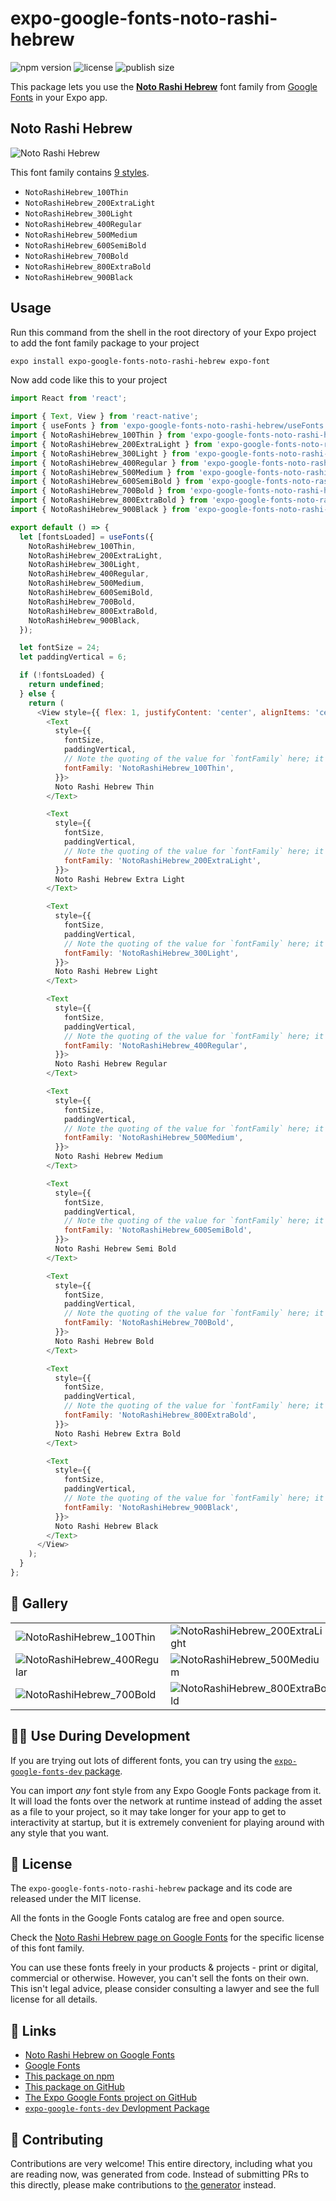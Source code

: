 # expo-google-fonts-noto-rashi-hebrew

![npm version](https://flat.badgen.net/npm/v/expo-google-fonts-noto-rashi-hebrew)
![license](https://flat.badgen.net/github/license/expo/google-fonts)
![publish size](https://flat.badgen.net/packagephobia/install/expo-google-fonts-noto-rashi-hebrew)

This package lets you use the [**Noto Rashi Hebrew**](https://fonts.google.com/specimen/Noto+Rashi+Hebrew) font family from [Google Fonts](https://fonts.google.com/) in your Expo app.

## Noto Rashi Hebrew

![Noto Rashi Hebrew](./font-family.png)

This font family contains [9 styles](#-gallery).

- `NotoRashiHebrew_100Thin`
- `NotoRashiHebrew_200ExtraLight`
- `NotoRashiHebrew_300Light`
- `NotoRashiHebrew_400Regular`
- `NotoRashiHebrew_500Medium`
- `NotoRashiHebrew_600SemiBold`
- `NotoRashiHebrew_700Bold`
- `NotoRashiHebrew_800ExtraBold`
- `NotoRashiHebrew_900Black`

## Usage

Run this command from the shell in the root directory of your Expo project to add the font family package to your project
```sh
expo install expo-google-fonts-noto-rashi-hebrew expo-font
```

Now add code like this to your project
```js
import React from 'react';

import { Text, View } from 'react-native';
import { useFonts } from 'expo-google-fonts-noto-rashi-hebrew/useFonts';
import { NotoRashiHebrew_100Thin } from 'expo-google-fonts-noto-rashi-hebrew/100Thin';
import { NotoRashiHebrew_200ExtraLight } from 'expo-google-fonts-noto-rashi-hebrew/200ExtraLight';
import { NotoRashiHebrew_300Light } from 'expo-google-fonts-noto-rashi-hebrew/300Light';
import { NotoRashiHebrew_400Regular } from 'expo-google-fonts-noto-rashi-hebrew/400Regular';
import { NotoRashiHebrew_500Medium } from 'expo-google-fonts-noto-rashi-hebrew/500Medium';
import { NotoRashiHebrew_600SemiBold } from 'expo-google-fonts-noto-rashi-hebrew/600SemiBold';
import { NotoRashiHebrew_700Bold } from 'expo-google-fonts-noto-rashi-hebrew/700Bold';
import { NotoRashiHebrew_800ExtraBold } from 'expo-google-fonts-noto-rashi-hebrew/800ExtraBold';
import { NotoRashiHebrew_900Black } from 'expo-google-fonts-noto-rashi-hebrew/900Black';

export default () => {
  let [fontsLoaded] = useFonts({
    NotoRashiHebrew_100Thin,
    NotoRashiHebrew_200ExtraLight,
    NotoRashiHebrew_300Light,
    NotoRashiHebrew_400Regular,
    NotoRashiHebrew_500Medium,
    NotoRashiHebrew_600SemiBold,
    NotoRashiHebrew_700Bold,
    NotoRashiHebrew_800ExtraBold,
    NotoRashiHebrew_900Black,
  });

  let fontSize = 24;
  let paddingVertical = 6;

  if (!fontsLoaded) {
    return undefined;
  } else {
    return (
      <View style={{ flex: 1, justifyContent: 'center', alignItems: 'center' }}>
        <Text
          style={{
            fontSize,
            paddingVertical,
            // Note the quoting of the value for `fontFamily` here; it expects a string!
            fontFamily: 'NotoRashiHebrew_100Thin',
          }}>
          Noto Rashi Hebrew Thin
        </Text>

        <Text
          style={{
            fontSize,
            paddingVertical,
            // Note the quoting of the value for `fontFamily` here; it expects a string!
            fontFamily: 'NotoRashiHebrew_200ExtraLight',
          }}>
          Noto Rashi Hebrew Extra Light
        </Text>

        <Text
          style={{
            fontSize,
            paddingVertical,
            // Note the quoting of the value for `fontFamily` here; it expects a string!
            fontFamily: 'NotoRashiHebrew_300Light',
          }}>
          Noto Rashi Hebrew Light
        </Text>

        <Text
          style={{
            fontSize,
            paddingVertical,
            // Note the quoting of the value for `fontFamily` here; it expects a string!
            fontFamily: 'NotoRashiHebrew_400Regular',
          }}>
          Noto Rashi Hebrew Regular
        </Text>

        <Text
          style={{
            fontSize,
            paddingVertical,
            // Note the quoting of the value for `fontFamily` here; it expects a string!
            fontFamily: 'NotoRashiHebrew_500Medium',
          }}>
          Noto Rashi Hebrew Medium
        </Text>

        <Text
          style={{
            fontSize,
            paddingVertical,
            // Note the quoting of the value for `fontFamily` here; it expects a string!
            fontFamily: 'NotoRashiHebrew_600SemiBold',
          }}>
          Noto Rashi Hebrew Semi Bold
        </Text>

        <Text
          style={{
            fontSize,
            paddingVertical,
            // Note the quoting of the value for `fontFamily` here; it expects a string!
            fontFamily: 'NotoRashiHebrew_700Bold',
          }}>
          Noto Rashi Hebrew Bold
        </Text>

        <Text
          style={{
            fontSize,
            paddingVertical,
            // Note the quoting of the value for `fontFamily` here; it expects a string!
            fontFamily: 'NotoRashiHebrew_800ExtraBold',
          }}>
          Noto Rashi Hebrew Extra Bold
        </Text>

        <Text
          style={{
            fontSize,
            paddingVertical,
            // Note the quoting of the value for `fontFamily` here; it expects a string!
            fontFamily: 'NotoRashiHebrew_900Black',
          }}>
          Noto Rashi Hebrew Black
        </Text>
      </View>
    );
  }
};

```

## 🔡 Gallery


||||
|-|-|-|
|![NotoRashiHebrew_100Thin](.//100Thin/NotoRashiHebrew_100Thin.ttf.png)|![NotoRashiHebrew_200ExtraLight](.//200ExtraLight/NotoRashiHebrew_200ExtraLight.ttf.png)|![NotoRashiHebrew_300Light](.//300Light/NotoRashiHebrew_300Light.ttf.png)||
|![NotoRashiHebrew_400Regular](.//400Regular/NotoRashiHebrew_400Regular.ttf.png)|![NotoRashiHebrew_500Medium](.//500Medium/NotoRashiHebrew_500Medium.ttf.png)|![NotoRashiHebrew_600SemiBold](.//600SemiBold/NotoRashiHebrew_600SemiBold.ttf.png)||
|![NotoRashiHebrew_700Bold](.//700Bold/NotoRashiHebrew_700Bold.ttf.png)|![NotoRashiHebrew_800ExtraBold](.//800ExtraBold/NotoRashiHebrew_800ExtraBold.ttf.png)|![NotoRashiHebrew_900Black](.//900Black/NotoRashiHebrew_900Black.ttf.png)||


## 👩‍💻 Use During Development

If you are trying out lots of different fonts, you can try using the [`expo-google-fonts-dev` package](https://github.com/freeboub/google-fonts/tree/master/font-packages/dev#readme).

You can import *any* font style from any Expo Google Fonts package from it. It will load the fonts
over the network at runtime instead of adding the asset as a file to your project, so it may take longer
for your app to get to interactivity at startup, but it is extremely convenient
for playing around with any style that you want.

## 📖 License

The `expo-google-fonts-noto-rashi-hebrew` package and its code are released under the MIT license.

All the fonts in the Google Fonts catalog are free and open source.

Check the [Noto Rashi Hebrew page on Google Fonts](https://fonts.google.com/specimen/Noto+Rashi+Hebrew) for the specific license of this font family.

You can use these fonts freely in your products & projects - print or digital, commercial or otherwise. However, you can't sell the fonts on their own. This isn't legal advice, please consider consulting a lawyer and see the full license for all details.

## 🔗 Links

- [Noto Rashi Hebrew on Google Fonts](https://fonts.google.com/specimen/Noto+Rashi+Hebrew)
- [Google Fonts](https://fonts.google.com/)
- [This package on npm](https://www.npmjs.com/package/expo-google-fonts-noto-rashi-hebrew)
- [This package on GitHub](https://github.com/freeboub/google-fonts/tree/master/font-packages/noto-rashi-hebrew)
- [The Expo Google Fonts project on GitHub](https://github.com/freeboub/google-fonts)
- [`expo-google-fonts-dev` Devlopment Package](https://github.com/freeboub/google-fonts/tree/master/font-packages/dev)

## 🤝 Contributing

Contributions are very welcome! This entire directory, including what you are reading now, was generated from code. Instead of submitting PRs to this directly, please make contributions to [the generator](https://github.com/freeboub/google-fonts/tree/master/packages/generator) instead.
